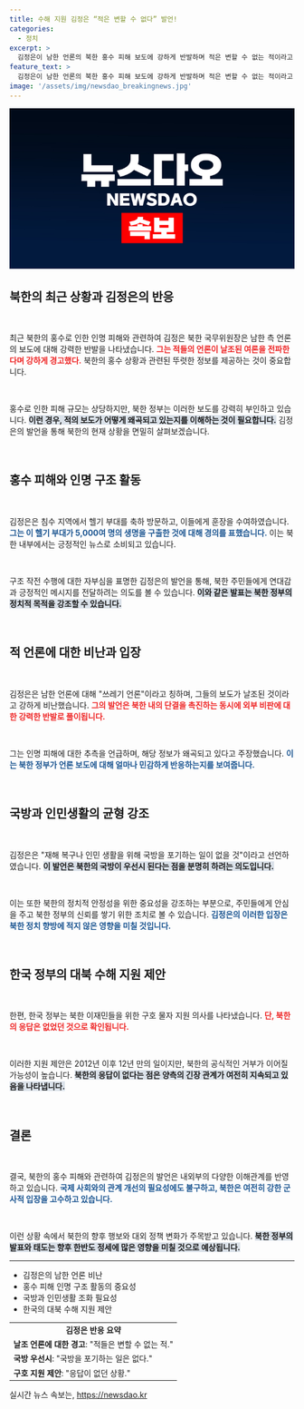 ```yaml
---
title: 수해 지원 김정은 “적은 변할 수 없다” 발언!
categories:
  - 정치
excerpt: >
  김정은이 남한 언론의 북한 홍수 피해 보도에 강하게 반발하며 적은 변할 수 없는 적이라고 경고했습니다. 그는 피해 구호 헬기 부대를 격려하며, 한국의 지원 제안에 대한 응답은 없었다고 전했습니다. 
feature_text: >
  김정은이 남한 언론의 북한 홍수 피해 보도에 강하게 반발하며 적은 변할 수 없는 적이라고 경고했습니다. 그는 피해 구호 헬기 부대를 격려하며, 한국의 지원 제안에 대한 응답은 없었다고 전했습니다. 
image: '/assets/img/newsdao_breakingnews.jpg'
---
```


<p><img src="/assets/img/newsdao_breakingnews.jpg" alt="pcversion 속보" /></p>

<h2 data-ke-size="size26">북한의 최근 상황과 김정은의 반응</h2>

<p data-ke-size="size16">&nbsp;</p>

<p>최근 북한의 홍수로 인한 인명 피해와 관련하여 김정은 북한 국무위원장은 남한 측 언론의 보도에 대해 강력한 반발을 나타냈습니다. <b><span style="color: #ee2323;">그는 적들의 언론이 날조된 여론을 전파한다며 강하게 경고했다.</span></b> 북한의 홍수 상황과 관련된 뚜렷한 정보를 제공하는 것이 중요합니다. </p>

<p data-ke-size="size16">&nbsp;</p>

<p>홍수로 인한 피해 규모는 상당하지만, 북한 정부는 이러한 보도를 강력히 부인하고 있습니다. <b><span style="background-color: #21538527;">이런 경우, 적의 보도가 어떻게 왜곡되고 있는지를 이해하는 것이 필요합니다.</span></b> 김정은의 발언을 통해 북한의 현재 상황을 면밀히 살펴보겠습니다. </p>

<p data-ke-size="size16">&nbsp;</p>

<h2 data-ke-size="size26">홍수 피해와 인명 구조 활동</h2>

<p data-ke-size="size16">&nbsp;</p>

<p>김정은은 침수 지역에서 헬기 부대를 축하 방문하고, 이들에게 훈장을 수여하였습니다. <b><span style="color: #1a5490;">그는 이 헬기 부대가 5,000여 명의 생명을 구출한 것에 대해 경의를 표했습니다.</span></b> 이는 북한 내부에서는 긍정적인 뉴스로 소비되고 있습니다.</p>

<p data-ke-size="size16">&nbsp;</p>

<p>구조 작전 수행에 대한 자부심을 표명한 김정은의 발언을 통해, 북한 주민들에게 연대감과 긍정적인 메시지를 전달하려는 의도를 볼 수 있습니다. <b><span style="background-color: #21538527;">이와 같은 발표는 북한 정부의 정치적 목적을 강조할 수 있습니다.</span></b> </p>

<p data-ke-size="size16">&nbsp;</p>

<h2 data-ke-size="size26">적 언론에 대한 비난과 입장</h2>

<p data-ke-size="size16">&nbsp;</p>

<p>김정은은 남한 언론에 대해 "쓰레기 언론"이라고 칭하며, 그들의 보도가 날조된 것이라고 강하게 비난했습니다. <b><span style="color: #ee2323;">그의 발언은 북한 내의 단결을 촉진하는 동시에 외부 비판에 대한 강력한 반발로 풀이됩니다.</span></b> </p>

<p data-ke-size="size16">&nbsp;</p>

<p>그는 인명 피해에 대한 추측을 언급하며, 해당 정보가 왜곡되고 있다고 주장했습니다. <b><span style="color: #1a5490;">이는 북한 정부가 언론 보도에 대해 얼마나 민감하게 반응하는지를 보여줍니다.</span></b> </p>

<p data-ke-size="size16">&nbsp;</p>

<h2 data-ke-size="size26">국방과 인민생활의 균형 강조</h2>

<p data-ke-size="size16">&nbsp;</p>

<p>김정은은 "재해 복구나 인민 생활을 위해 국방을 포기하는 일이 없을 것"이라고 선언하였습니다. <b><span style="background-color: #21538527;">이 발언은 북한의 국방이 우선시 된다는 점을 분명히 하려는 의도입니다.</span></b> </p>

<p data-ke-size="size16">&nbsp;</p>

<p>이는 또한 북한의 정치적 안정성을 위한 중요성을 강조하는 부분으로, 주민들에게 안심을 주고 북한 정부의 신뢰를 쌓기 위한 조치로 볼 수 있습니다. <b><span style="color: #1a5490;">김정은의 이러한 입장은 북한 정치 향방에 적지 않은 영향을 미칠 것입니다.</span></b> </p>

<p data-ke-size="size16">&nbsp;</p>

<h2 data-ke-size="size26">한국 정부의 대북 수해 지원 제안</h2>

<p data-ke-size="size16">&nbsp;</p>

<p>한편, 한국 정부는 북한 이재민들을 위한 구호 물자 지원 의사를 나타냈습니다. <b><span style="color: #ee2323;">단, 북한의 응답은 없었던 것으로 확인됩니다.</span></b> </p>

<p data-ke-size="size16">&nbsp;</p>

<p>이러한 지원 제안은 2012년 이후 12년 만의 일이지만, 북한의 공식적인 거부가 이어질 가능성이 높습니다. <b><span style="background-color: #21538527;">북한의 응답이 없다는 점은 양측의 긴장 관계가 여전히 지속되고 있음을 나타냅니다.</span></b> </p>

<p data-ke-size="size16">&nbsp;</p>

<h2 data-ke-size="size26">결론</h2>

<p data-ke-size="size16">&nbsp;</p>

<p>결국, 북한의 홍수 피해와 관련하여 김정은의 발언은 내외부의 다양한 이해관계를 반영하고 있습니다. <b><span style="color: #1a5490;">국제 사회와의 관계 개선의 필요성에도 불구하고, 북한은 여전히 강한 군사적 입장을 고수하고 있습니다.</span></b> </p>

<p data-ke-size="size16">&nbsp;</p>

<p>이런 상황 속에서 북한의 향후 행보와 대외 정책 변화가 주목받고 있습니다. <b><span style="background-color: #21538527;">북한 정부의 발표와 태도는 향후 한반도 정세에 많은 영향을 미칠 것으로 예상됩니다.</span></b> </p>

<hr>

<ul>
    <li>김정은의 남한 언론 비난</li>
    <li>홍수 피해 인명 구조 활동의 중요성</li>
    <li>국방과 인민생활 조화 필요성</li>
    <li>한국의 대북 수해 지원 제안</li>
</ul>

<table style="width: 100%;">
    <tr>
        <td style="text-align: center; height: 17px;"><b>김정은 반응 요약</b></td>
    </tr>
    <tr>
        <td style="text-align: left;"><b>날조 언론에 대한 경고</b>: "적들은 변할 수 없는 적."</td>
    </tr>
    <tr>
        <td style="text-align: left;"><b>국방 우선시</b>: "국방을 포기하는 일은 없다."</td>
    </tr>
    <tr>
        <td style="text-align: left;"><b>구호 지원 제안</b>: "응답이 없던 상황."</td>
    </tr>
</table>
실시간 뉴스 속보는, <a href="https://newsdao.kr" rel="dofollow">https://newsdao.kr</a>


